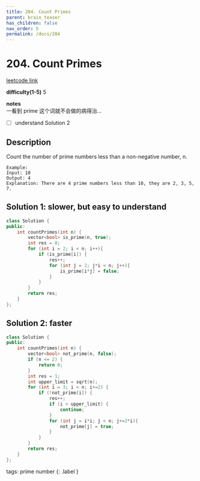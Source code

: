 ```yaml
---
title: 204. Count Primes
parent: brain_teaser
has_children: false
nav_order: 5
permalink: /docs/204
---
```

# 204. Count Primes
[leetcode link](https://leetcode.com/problems/count-primes/)

**difficulty(1-5)** 
5

**notes**   
一看到 prime 这个词就不会做的病得治...
- [ ] understand Solution 2 

## Description
Count the number of prime numbers less than a non-negative number, n.
```
Example:
Input: 10
Output: 4
Explanation: There are 4 prime numbers less than 10, they are 2, 3, 5, 7.
```

## Solution 1: slower, but easy to understand
```c++
class Solution {
public:
    int countPrimes(int n) {
        vector<bool> is_prime(n, true);
        int res = 0;
        for (int i = 2; i < n; i++){
            if (is_prime[i]) {
                res++;
                for (int j = 2; j*i < n; j++){
                    is_prime[i*j] = false;
                }
            }
        }
        return res;
    }
};
```

## Solution 2: faster
```c++
class Solution {
public:
    int countPrimes(int n) {
        vector<bool> not_prime(n, false);
        if (n <= 2) {
            return 0;
        }
        int res = 1;
        int upper_limit = sqrt(n);
        for (int i = 3; i < n; i+=2) {
            if (!not_prime[i]) {
                res++;
                if (i > upper_limit) {
                    continue;
                }
                for (int j = i*i; j < n; j+=2*i){
                    not_prime[j] = true;
                }
            }
        }
        return res;
    }
};
```


tags:
prime number
{: .label }
<!-- 
Blue label
{: .label .label-blue }

Stable
{: .label .label-green }

New release
{: .label .label-purple }

Coming soon
{: .label .label-yellow }

Deprecated
{: .label .label-red } -->
